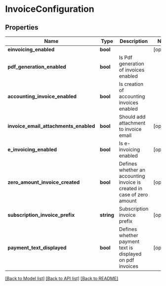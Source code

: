 # InvoiceConfiguration

## Properties
Name | Type | Description | Notes
------------ | ------------- | ------------- | -------------
**einvoicing_enabled** | **bool** |  | [optional] 
**pdf_generation_enabled** | **bool** | Is Pdf generation of invoices enabled | 
**accounting_invoice_enabled** | **bool** | Is creation of accounting invoices enabled | 
**invoice_email_attachments_enabled** | **bool** | Should add attachment to invoice email | [optional] 
**e_invoicing_enabled** | **bool** | Is e-invoicing enabled | [optional] 
**zero_amount_invoice_created** | **bool** | Defines whether an accounting invoice is created in case of zero amount | [optional] 
**subscription_invoice_prefix** | **string** | Subscription invoice prefix | [optional] 
**payment_text_displayed** | **bool** | Defines whether payment text is displayed on pdf invoices | [optional] 

[[Back to Model list]](../../README.md#documentation-for-models) [[Back to API list]](../../README.md#documentation-for-api-endpoints) [[Back to README]](../../README.md)

